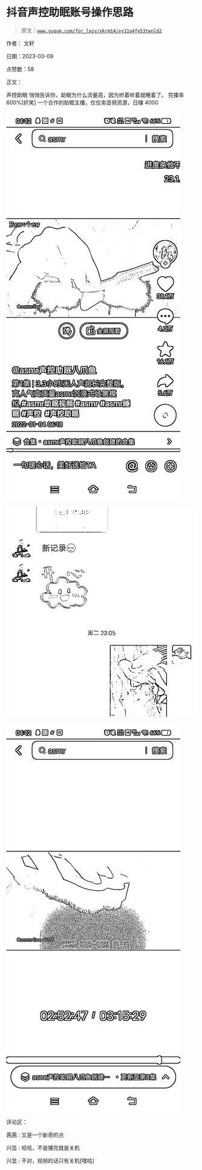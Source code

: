 # 抖音声控助眠账号操作思路

> 原文：[`www.yuque.com/for_lazy/xkrm14/xy11o4fg53twnld2`](https://www.yuque.com/for_lazy/xkrm14/xy11o4fg53twnld2)



作者： 文轩 

日期：2023-03-09 

点赞数：58 

正文： 

声控助眠 悄悄告诉你，助眠为什么流量高，因为听着听着就睡着了。 完播率 600%[奸笑] 一个合作的助眠主播，仅仅卖音频资源，日赚 4000 

![](img/b6da99ce31adf58aa62884c3e3945c05.png) 

![](img/710da54c608714ff6ee39470e07f88ea.png) 

![](img/a09a0bf97f2e01947c035d7a12532bf0.png) 

评论区： 

茜茜 : 又是一个新奇的点 

兴显 : 哈哈，不是播完就是关机 

兴显 : 不对，视频的话只有关机[嘿哈] 


